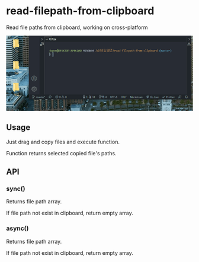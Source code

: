 # read-filepath-from-clipboard

Read file paths from clipboard, working on cross-platform

![demo](./demo.gif)

## Usage

Just drag and copy files and execute function.

Function returns selected copied file's paths.

## API

### sync()

Returns file path array.

If file path not exist in clipboard, return empty array.

### async()

Returns file path array.

If file path not exist in clipboard, return empty array.
